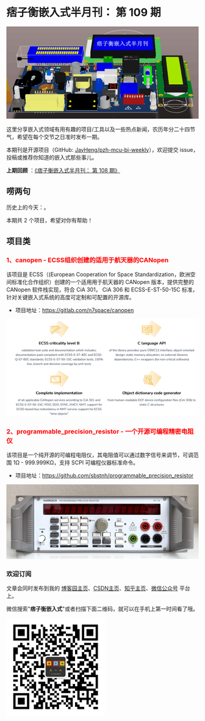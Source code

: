 # 痞子衡嵌入式半月刊： 第 109 期

![](https://raw.githubusercontent.com/JayHeng/pzh-mcu-bi-weekly/master/pics/pzh_mcu_bi_weekly.PNG)

这里分享嵌入式领域有用有趣的项目/工具以及一些热点新闻，农历年分二十四节气，希望在每个交节之日准时发布一期。

本期刊是开源项目（GitHub: [JayHeng/pzh-mcu-bi-weekly](https://github.com/JayHeng/pzh-mcu-bi-weekly)），欢迎提交 issue，投稿或推荐你知道的嵌入式那些事儿。

**上期回顾** ：[《痞子衡嵌入式半月刊： 第 108 期》](https://www.cnblogs.com/henjay724/p/18444618)

## 唠两句

历史上的今天：。

本期共 2 个项目，希望对你有帮助！

## 项目类

### <font color="red">1、canopen - ECSS组织创建的适用于航天器的CANopen</font>

该项目是 ECSS（(European Cooperation for Space Standardization，欧洲空间标准化合作组织）创建的一个适用用于航天器的 CANopen 版本，提供完整的 CANopen 软件栈实现，符合 CiA 301， CiA 306 和 ECSS-E-ST-50-15C 标准，针对关键嵌入式系统的高度可定制和可配置的开源库。

 * 项目地址：https://gitlab.com/n7space/canopen

 ![](https://raw.githubusercontent.com/JayHeng/pzh-mcu-bi-weekly/master/pics/issue-109/canopen.PNG)

### <font color="red">2、programmable_precision_resistor - 一个开源可编程精密电阻仪</font>

该项目是一个纯开源的可编程电阻仪，其电阻值可以通过数字信号来调节，可调范围 1Ω - 999.999KΩ，支持 SCPI 可编程仪器标准命令。

 * 项目地址：https://github.com/sbstnh/programmable_precision_resistor

 ![](https://raw.githubusercontent.com/JayHeng/pzh-mcu-bi-weekly/master/pics/issue-109/programmable_precision_resistor.PNG)

### 欢迎订阅

文章会同时发布到我的 [博客园主页](https://www.cnblogs.com/henjay724/)、[CSDN主页](https://blog.csdn.net/henjay724)、[知乎主页](https://www.zhihu.com/people/henjay724)、[微信公众号](http://weixin.sogou.com/weixin?type=1&query=痞子衡嵌入式) 平台上。

微信搜索"__痞子衡嵌入式__"或者扫描下面二维码，就可以在手机上第一时间看了哦。

![](https://raw.githubusercontent.com/JayHeng/pzhmcu-picture/master/wechat/pzhMcu_qrcode_258x258.jpg)

